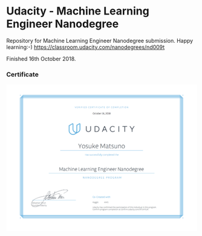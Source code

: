 
# Udacity - Machine Learning Engineer Nanodegree

Repository for Machine Learning Engineer Nanodegree submission. Happy learning:-)
https://classroom.udacity.com/nanodegrees/nd009t

Finished 16th October 2018.

### Certificate

<img src="MLND_Certificate.png" width="720">   
